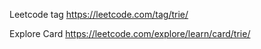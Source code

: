 Leetcode tag
https://leetcode.com/tag/trie/

Explore Card
https://leetcode.com/explore/learn/card/trie/

